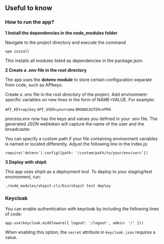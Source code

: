 ## Useful to know

### How to run the app?

**1 Install the dependencies in the node_modules folder** 

Navigate to the project directory and execute the command 

`npm install` 

This installs all modules listed as dependencies in the package.json.


**2  Create a .env file in the root directory**

The app uses the **dotenv module** to store certain configuration separate from code, such as APIkeys.

Create a .env file in the root directory of the project. Add environment-specific variables on new lines in the form of NAME=VALUE. For example:

`API_KEY=apikey`
`API_USER=yourname`
`BROADCASTER=VPRO`

process.env now has the keys and values you defined in your .env file. The generated JSON webtoken will capture the name of the user and the broadcaster.

You can specify a custom path if your file containing environment variables is named or located differently. Adjust the following line in the index.js:

`require('dotenv').config({path: '/custom/path/to/your/env/vars'})`

**3  Deploy with shipit**

This app uses shipit as a deployment tool. To deploy to your staging/test environment, run:

`./node_modules/shipit-cli/bin/shipit test deploy`


 
 ### Keycloak
 
 You can enable authentication with keycloak by including the following lines of code:
 
 `app.use(keycloak.middleware({
       logout: '/logout',
       admin: '/'
       }))`
 
 When enabling this option, the `secret` attribute in `keycloak.json` requires a value. 